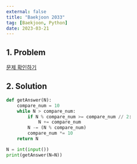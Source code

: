 ```yaml
---
external: false
title: "Baekjoon 2033"
tag: [Baekjoon, Python]
date: 2023-03-21
---
```


## 1. Problem

[문제 확인하기](https://www.acmicpc.net/problem/2033)

## 2. Solution

```python
def getAnswer(N):
    compare_num = 10
    while N > compare_num:
        if N % compare_num >= compare_num // 2:
            N += compare_num
        N -= (N % compare_num)
        compare_num *= 10
    return N

N = int(input())
print(getAnswer(N=N))
```
